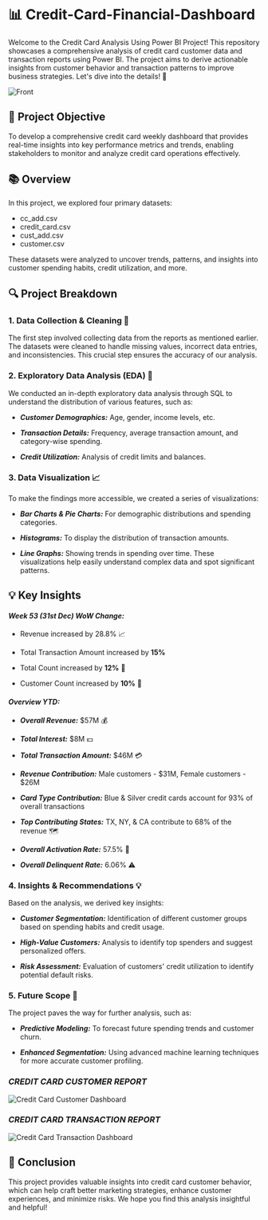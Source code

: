 # 📊 Credit-Card-Financial-Dashboard

Welcome to the Credit Card Analysis Using Power BI Project! This repository showcases a comprehensive analysis of credit card customer data and transaction reports using Power BI. The project aims to derive actionable insights from customer behavior and transaction patterns to improve business strategies. Let's dive into the details! 🚀

![Front](https://github.com/user-attachments/assets/3d007dfb-f479-43b4-b780-815f53d6c4b1)


## 📝 Project Objective
To develop a comprehensive credit card weekly dashboard that provides real-time insights into key performance metrics and trends, enabling stakeholders to monitor and analyze credit card operations effectively.

## 📚 Overview
In this project, we explored four primary datasets:

* cc_add.csv
* credit_card.csv
* cust_add.csv
* customer.csv

These datasets were analyzed to uncover trends, patterns, and insights into customer spending habits, credit utilization, and more.

## 🔍 Project Breakdown

### 1. Data Collection & Cleaning 🧼
The first step involved collecting data from the reports as mentioned earlier. The datasets were cleaned to handle missing values, incorrect data entries, and inconsistencies. This crucial step ensures the accuracy of our analysis.

### 2. Exploratory Data Analysis (EDA) 🔬
We conducted an in-depth exploratory data analysis through SQL to understand the distribution of various features, such as:

- **_Customer Demographics:_** Age, gender, income levels, etc.

- **_Transaction Details:_** Frequency, average transaction amount, and category-wise spending.

- **_Credit Utilization:_** Analysis of credit limits and balances.

### 3. Data Visualization 📈
To make the findings more accessible, we created a series of visualizations:

- _**Bar Charts & Pie Charts:**_ For demographic distributions and spending categories.

- _**Histograms:**_ To display the distribution of transaction amounts.

- _**Line Graphs:**_ Showing trends in spending over time.
These visualizations help easily understand complex data and spot significant patterns.

## 💡 Key Insights

#### _**Week 53 (31st Dec) WoW Change:**_

* Revenue increased by 28.8% 📈
  
* Total Transaction Amount increased by **15%**

* Total Count increased by **12%** 🔄
  
* Customer Count increased by **10%** 👥

#### _**Overview YTD:**_

- **_Overall Revenue:_** $57M 💰

- **_Total Interest:_** $8M 💵

- _**Total Transaction Amount:**_ $46M 💳

- _**Revenue Contribution:**_ Male customers - $31M, Female customers - $26M

- _**Card Type Contribution:**_ Blue & Silver credit cards account for 93% of overall transactions

- **_Top Contributing States:_** TX, NY, & CA contribute to 68% of the revenue 🗺️

- **_Overall Activation Rate:_** 57.5% 🚀

- _**Overall Delinquent Rate:**_ 6.06% ⚠️


### 4. Insights & Recommendations 💡

Based on the analysis, we derived key insights:

- _**Customer Segmentation:**_ Identification of different customer groups based on spending habits and credit usage.

- **_High-Value Customers:_** Analysis to identify top spenders and suggest personalized offers.

- _**Risk Assessment:**_ Evaluation of customers' credit utilization to identify potential default risks.

### 5. Future Scope 🚀

The project paves the way for further analysis, such as:

- _**Predictive Modeling:**_ To forecast future spending trends and customer churn.

- _**Enhanced Segmentation:**_ Using advanced machine learning techniques for more accurate customer profiling.

### _**CREDIT CARD CUSTOMER REPORT**_

![Credit Card Customer Dashboard](https://github.com/user-attachments/assets/12ee8fab-2825-4da5-8479-110e6280a676)


### _**CREDIT CARD TRANSACTION REPORT**_

![Credit Card Transaction Dashboard](https://github.com/user-attachments/assets/0c6a4ec6-d3d8-4519-a244-2db1984e13c1)


## 🎉 Conclusion
This project provides valuable insights into credit card customer behavior, which can help craft better marketing strategies, enhance customer experiences, and minimize risks. We hope you find this analysis insightful and helpful!
